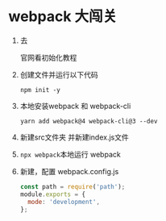 # webpack 大闯关

1. 去 

   [webpack]: https://webpack.js.org/guides/getting-started/

   官网看初始化教程

2. 创建文件并运行以下代码

   `npm init -y`

3. 本地安装webpack 和 webpack-cli

   `yarn add webpack@4 webpack-cli@3 --dev`

4. 新建src文件夹 并新建index.js文件

5. `npx webpack`本地运行 webpack

6. 新建，配置 webpack.config.js

   ``` javascript
   const path = require('path');
   module.exports = {
     mode: 'development',
   };
   ```